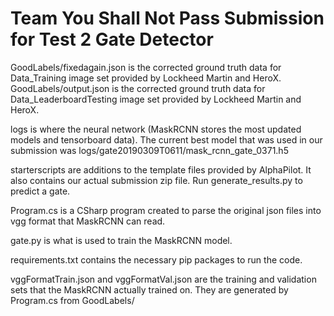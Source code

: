 # Team You Shall Not Pass Submission for Test 2 Gate Detector

GoodLabels/fixedagain.json is the corrected ground truth data for Data_Training image set provided by Lockheed Martin and HeroX.
GoodLabels/output.json is the corrected ground truth data for Data_LeaderboardTesting image set provided by Lockheed Martin and HeroX.

logs is where the neural network (MaskRCNN stores the most updated models and tensorboard data). The current best model that was used
in our submission was logs/gate20190309T0611/mask_rcnn_gate_0371.h5

starterscripts are additions to the template files provided by AlphaPilot. It also contains our actual submission zip file. Run generate_results.py to predict a gate.

Program.cs is a CSharp program created to parse the original json files into vgg format that MaskRCNN can read.

gate.py is what is used to train the MaskRCNN model. 

requirements.txt contains the necessary pip packages to run the code.

vggFormatTrain.json and vggFormatVal.json are the training and validation sets that the MaskRCNN actually trained on. They are generated by Program.cs from GoodLabels/
